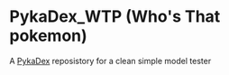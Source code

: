 # PykaDex_WTP (Who's That pokemon)

A [PykaDex](https://github.com/PykaDex) reposistory for a clean simple model tester
